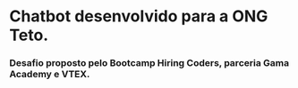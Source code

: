 # Chatbot desenvolvido para a ONG Teto.
### Desafio proposto pelo Bootcamp Hiring Coders, parceria Gama Academy e VTEX.
